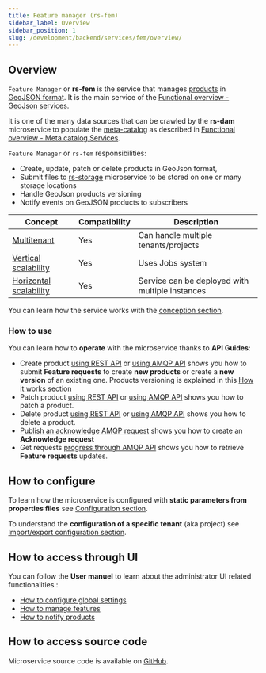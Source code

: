 ```yaml
---
title: Feature manager (rs-fem)
sidebar_label: Overview
sidebar_position: 1
slug: /development/backend/services/fem/overview/
---
```


## Overview

`Feature Manager` or **rs-fem**  is the service that manages [products](../../../overview/concepts/01-products.md) in
[GeoJSON format](https://geojson.org/). It is the main service of the
[Functional overview - GeoJson services](../../../overview/functional-overview/04-geojson-catalog-services.md).

It is one of the many data sources that can be
crawled by the **rs-dam** microservice to populate the [meta-catalog](../../../overview/concepts/02-meta-catalog.md) as described
in [Functional overview - Meta catalog Services](../../../overview/functional-overview/02-meta-catalog-services.md).

`Feature Manager` or `rs-fem` responsibilities:

* Create, update, patch or delete products in GeoJson format,
* Submit files to [rs-storage](../../backend/regards/storage/storage.md) microservice to be stored on one or many storage locations
* Handle GeoJson products versioning
* Notify events on GeoJSON products to subscribers

| Concept                                                                           | Compatibility | Description                                     |
|-----------------------------------------------------------------------------------|---------------|-------------------------------------------------|
| [Multitenant](../../../concepts/multitenant)                                      | Yes           | Can handle multiple tenants/projects            | 
| [Vertical scalability](../../../concepts/scalability#vertical-scalability)        | Yes           | Uses Jobs system                                | 
| [Horizontal scalability](../../concepts/07-scalability.md#horizontal-scalability) | Yes           | Service can be deployed with multiple instances |

You can learn how the service works with the [conception section](./conception.md).

### How to use

You can learn how to **operate** with the microservice thanks to **API Guides**:

- Create product [using REST API](./api-guides/rest/rest-create-product.md)
  or [using AMQP API](./api-guides/amqp/amqp-publish-create-product-request.md) shows you how to submit **Feature requests** to
  create
  **new products** or create a **new version** of an existing one. Products versioning is explained in this
  [How it works section](./conception.md#versioning)
- Patch product [using REST API](guides/rest/patch-product) or [using AMQP API](guides/amqp/publish-a-patch-request)
  shows you how to patch a product.
- Delete product [using REST API](guides/rest/delete-product)
  or [using AMQP API](guides/amqp/publish-a-deletion-request) shows you how to delete a
  product.
- [Publish an acknowledge AMQP request](guides/amqp/publish-acknowledge-request) shows you how to create an 
  **Acknowledge request**
- Get requests [progress through AMQP API](guides/amqp/subscribe-to-requests-responses) shows you how to retrieve 
  **Feature requests** updates.

## How to configure

To learn how the microservice is configured with **static parameters from properties files**
see [Configuration section](./configuration/fem-static-configuration.md).

To understand the **configuration of a specific tenant** (aka project)
see [Import/export configuration section](./configuration/fem-import-export.md).

## How to access through UI

You can follow the **User manuel** to learn about the administrator UI related functionalities :

- [How to configure global settings](../../../../user-guide/import-data/fem/manage-features-settings)
- [How to manage features](../../../../user-guide/import-data/fem/manage-features)
- [How to notify products](../../../../user-guide/import-data/fem/features-dissemination)

## How to access source code

Microservice source code is available on [GitHub](https://github.com/RegardsOss/regards-backend/tree/master/rs-fem).

